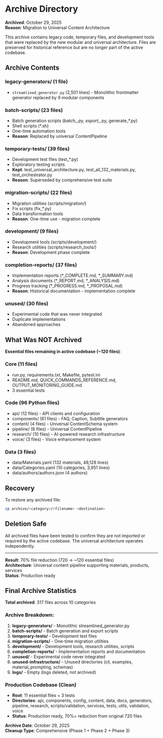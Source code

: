 # Archive Directory

**Archived**: October 29, 2025  
**Reason**: Migration to Universal Content Architecture

This archive contains legacy code, temporary files, and development tools that were replaced by the new modular and universal architecture. Files are preserved for historical reference but are no longer part of the active codebase.

## Archive Contents

### legacy-generators/ (1 file)
- `streamlined_generator.py` (2,501 lines) - Monolithic frontmatter generator replaced by 9 modular components

### batch-scripts/ (23 files)
- Batch generation scripts (batch_*.py, export_*.py, generate_*.py)
- Shell scripts (*.sh)
- One-time automation tools
- **Reason**: Replaced by universal ContentPipeline

### temporary-tests/ (39 files)
- Development test files (test_*.py)
- Exploratory testing scripts
- **Kept**: test_universal_architecture.py, test_all_132_materials.py, test_orchestrator.py
- **Reason**: Superseded by comprehensive test suite

### migration-scripts/ (22 files)
- Migration utilities (scripts/migration/)
- Fix scripts (fix_*.py)
- Data transformation tools
- **Reason**: One-time use - migration complete

### development/ (9 files)
- Development tools (scripts/development/)
- Research utilities (scripts/research_tools/)
- **Reason**: Development phase complete

### completion-reports/ (37 files)
- Implementation reports (*_COMPLETE.md, *_SUMMARY.md)
- Analysis documents (*_REPORT.md, *_ANALYSIS.md)
- Progress tracking (*_PROGRESS.md, *_PROPOSAL.md)
- **Reason**: Historical documentation - implementation complete

### unused/ (30 files)
- Experimental code that was never integrated
- Duplicate implementations
- Abandoned approaches

## What Was NOT Archived

**Essential files remaining in active codebase (~120 files)**:

### Core (11 files)
- run.py, requirements.txt, Makefile, pytest.ini
- README.md, QUICK_COMMANDS_REFERENCE.md, OUTPUT_MONITORING_GUIDE.md
- 3 essential tests

### Code (96 Python files)
- api/ (12 files) - API clients and configuration
- components/ (61 files) - FAQ, Caption, Subtitle generators
- content/ (4 files) - Universal ContentSchema system
- pipeline/ (6 files) - Universal ContentPipeline
- research/ (10 files) - AI-powered research infrastructure
- voice/ (3 files) - Voice enhancement system

### Data (3 files)
- data/Materials.yaml (132 materials, 48,128 lines)
- data/Categories.yaml (10 categories, 3,951 lines)
- data/authors/authors.json (4 authors)

## Recovery

To restore any archived file:
```bash
cp archive/<category>/<filename> <destination>
```

## Deletion Safe

All archived files have been tested to confirm they are not imported or required by the active codebase. The universal architecture operates independently.

---
**Result**: 70% file reduction (720 → ~120 essential files)  
**Architecture**: Universal content pipeline supporting materials, products, services  
**Status**: Production ready

## Final Archive Statistics

**Total archived**: 317 files across 10 categories

### Archive Breakdown:
1. **legacy-generators/** - Monolithic streamlined_generator.py
2. **batch-scripts/** - Batch generation and export scripts
3. **temporary-tests/** - Development test files
4. **migration-scripts/** - One-time migration utilities
5. **development/** - Development tools, research utilities, scripts
6. **completion-reports/** - Implementation reports and documentation
7. **unused/** - Experimental code never integrated
8. **unused-infrastructure/** - Unused directories (cli, examples, material_prompting, schemas)
9. **logs/** - Empty (logs deleted, not archived)

### Production Codebase (Clean)
- **Root**: 11 essential files + 3 tests
- **Directories**: api, components, config, content, data, docs, generators, pipeline, research, scripts/validation, services, tests, utils, validation, voice
- **Status**: Production ready, 70%+ reduction from original 720 files

**Archive Date**: October 29, 2025  
**Cleanup Type**: Comprehensive (Phase 1 + Phase 2 + Phase 3)
